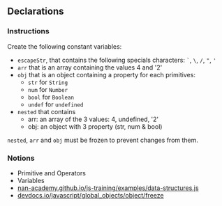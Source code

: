 ## Declarations

### Instructions

Create the following constant variables:

- `escapeStr`, that contains the following specials characters:  `` ` ``, `\`, `/`, `"`, `'`
- `arr` that is an array containing the values 4 and '2'
- `obj` that is an object containing a property for each primitives:
  - `str` for `String`
  - `num` for `Number`
  - `bool` for `Boolean`
  - `undef` for `undefined`
- `nested` that contains
  - arr: an array of the 3 values: 4, undefined, '2'
  - obj: an object with 3 property (str, num & bool)

`nested`, `arr` and `obj` must be frozen to prevent changes from them.

### Notions

- Primitive and Operators
- Variables
- [nan-academy.github.io/js-training/examples/data-structures.js](https://nan-academy.github.io/js-training/examples/data-structures.js)
- [devdocs.io/javascript/global_objects/object/freeze](https://devdocs.io/javascript/global_objects/object/freeze)
